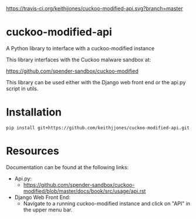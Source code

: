 https://travis-ci.org/keithjjones/cuckoo-modified-api.svg?branch=master

# cuckoo-modified-api
A Python library to interface with a cuckoo-modified instance

This library interfaces with the Cuckoo malware sandbox at:

https://github.com/spender-sandbox/cuckoo-modified

This library can be used either with the Django web front end
or the api.py script in utils.

# Installation

```
pip install git+https://github.com/keithjjones/cuckoo-modified-api.git
```

# Resources

Documentation can be found at the following links:

  - Api.py:
  	- https://github.com/spender-sandbox/cuckoo-modified/blob/master/docs/book/src/usage/api.rst
  - Django Web Front End:
  	- Navigate to a running cuckoo-modified instance and click on "API" in the upper menu bar.